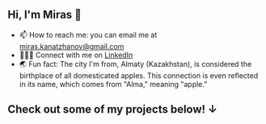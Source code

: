 ## Hi, I'm Miras 👋

- 📫 How to reach me: you can email me at miras.kanatzhanov@gmail.com
- 👨🏻‍💻 Connect with me on [LinkedIn](https://www.linkedin.com/in/miras-kanatzhanov/)
- 🌏 Fun fact: The city I'm from, Almaty (Kazakhstan), is considered the birthplace of all domesticated apples. This connection is even reflected in its name, which comes from "Alma," meaning "apple."

## Check out some of my projects below! ↓
